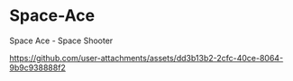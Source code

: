 # Space-Ace
 Space Ace - Space Shooter

https://github.com/user-attachments/assets/dd3b13b2-2cfc-40ce-8064-9b9c938888f2

